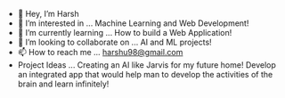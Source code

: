 - 👋 Hey, I’m Harsh
- 👀 I’m interested in ... Machine Learning and Web Development!
- 🌱 I’m currently learning ... How to build a Web Application!
- 💞️ I’m looking to collaborate on ... AI and ML projects!
- 📫 How to reach me ... harshu98@gmail.com
- Project Ideas ... Creating an AI like Jarvis for my future home! Develop an integrated app that would help man to develop the activities of the brain and learn infinitely!

<!---
Harsh-rm/Harsh-rm is a ✨ special ✨ repository because its `README.md` (this file) appears on your GitHub profile.
You can click the Preview link to take a look at your changes.
--->
